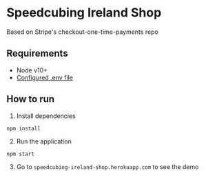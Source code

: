 # Speedcubing Ireland Shop
Based on Stripe's checkout-one-time-payments repo

## Requirements
* Node v10+
* [Configured .env file](../README.md)

## How to run

1. Install dependencies

```
npm install
```

2. Run the application

```
npm start 
```

3. Go to `speedcubing-ireland-shop.herokuapp.com` to see the demo
